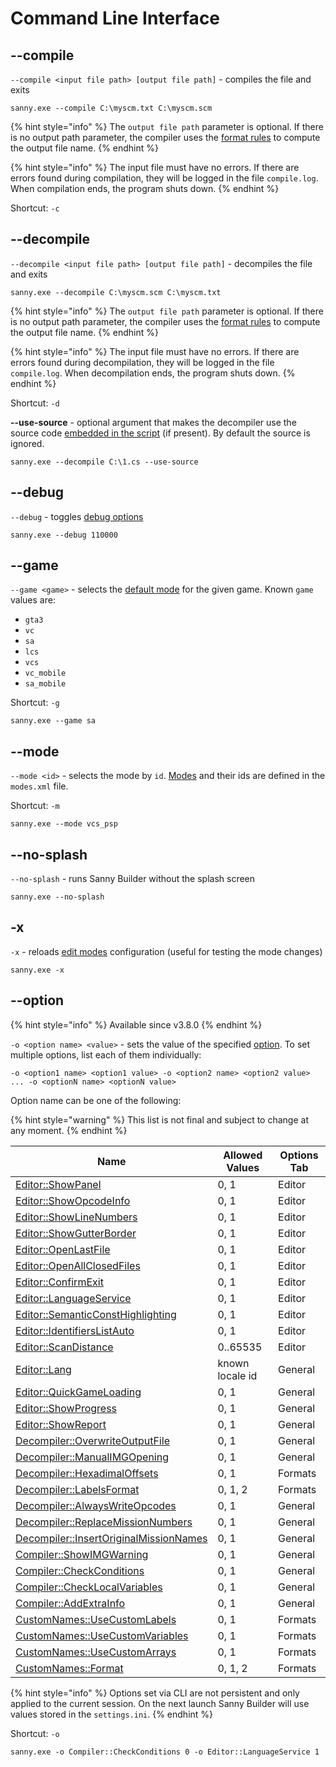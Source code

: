 # Command Line Interface

## --compile

`--compile <input file path> [output file path]` - compiles the file and exits

```
sanny.exe --compile C:\myscm.txt C:\myscm.scm
```

{% hint style="info" %}
The `output file path` parameter is optional. If there is no output path parameter, the compiler uses the [format rules](options/formats.md#file-name-format) to compute the output file name.&#x20;
{% endhint %}

{% hint style="info" %}
The input file must have no errors. If there are errors found during compilation, they will be logged in the file `compile.log`. When compilation ends, the program shuts down.
{% endhint %}

Shortcut: `-c`

## --decompile

`--decompile <input file path> [output file path]` - decompiles the file and exits

```
sanny.exe --decompile C:\myscm.scm C:\myscm.txt
```

{% hint style="info" %}
The `output file path` parameter is optional. If there is no output path parameter, the compiler uses the [format rules](options/formats.md#file-name-format) to compute the output file name.&#x20;
{% endhint %}

{% hint style="info" %}
The input file must have no errors. If there are errors found during decompilation, they will be logged in the file `compile.log`. When decompilation ends, the program shuts down.
{% endhint %}

Shortcut: `-d`

**--use-source** - optional argument that makes the decompiler use the source code [embedded in the script](options/general.md#add-extra-info-to-scm) (if present). By default the source is ignored.

```
sanny.exe --decompile C:\1.cs --use-source
```

## --debug

`--debug` - toggles [debug options](console.md#running-with-debug)

```
sanny.exe --debug 110000
```

## --game

`--game <game>` - selects the [default mode](../edit-modes/#type) for the given game. Known `game` values are:

* `gta3`
* `vc`
* `sa`
* `lcs`
* `vcs`
* `vc_mobile`
* `sa_mobile`

Shortcut: `-g`

```
sanny.exe --game sa
```

## --mode

`--mode <id>` - selects the mode by `id`. [Modes](../edit-modes/) and their ids are defined in the `modes.xml` file.

Shortcut: `-m`

```
sanny.exe --mode vcs_psp
```

## --no-splash

`--no-splash` - runs Sanny Builder without the splash screen

```
sanny.exe --no-splash
```

## -x

`-x` - reloads [edit modes](../edit-modes/) configuration (useful for testing the mode changes)

```
sanny.exe -x
```

## --option

{% hint style="info" %}
Available since v3.8.0
{% endhint %}

`-o <option name> <value>` - sets the value of the specified [option](options/). To set multiple options, list each of them individually:

`-o <option1 name> <option1 value> -o <option2 name> <option2 value> ... -o <optionN name> <optionN value>`&#x20;

Option name can be one of the following:

{% hint style="warning" %}
This list is not final and subject to change at any moment.
{% endhint %}

| Name                                                                                       | Allowed Values  | Options Tab |
| ------------------------------------------------------------------------------------------ | --------------- | ----------- |
| [Editor::ShowPanel](options/editor.md#editor-configuration)                                | 0, 1            | Editor      |
| [Editor::ShowOpcodeInfo](options/editor.md#editor-configuration)                           | 0, 1            | Editor      |
| [Editor::ShowLineNumbers](options/editor.md#editor-configuration)                          | 0, 1            | Editor      |
| [Editor::ShowGutterBorder](options/editor.md#editor-configuration)                         | 0, 1            | Editor      |
| [Editor::OpenLastFile](options/editor.md#editor-configuration)                             | 0, 1            | Editor      |
| [Editor::OpenAllClosedFiles](options/editor.md#editor-configuration)                       | 0, 1            | Editor      |
| [Editor::ConfirmExit](options/editor.md#editor-configuration)                              | 0, 1            | Editor      |
| [Editor::LanguageService](options/editor.md#editor-configuration)                          | 0, 1            | Editor      |
| [Editor::SemanticConstHighlighting](options/editor.md#editor-configuration)                | 0, 1            | Editor      |
| [Editor::IdentifiersListAuto](options/editor.md#code-scan-distance)                        | 0, 1            | Editor      |
| [Editor::ScanDistance](options/editor.md#code-scan-distance)                               | 0..65535        | Editor      |
| [Editor::Lang](options/general.md#interface-language)                                      | known locale id | General     |
| [Editor::QuickGameLoading](options/general.md#quick-game-loading)                          | 0, 1            | General     |
| [Editor::ShowProgress](options/general.md#show-progress)                                   | 0, 1            | General     |
| [Editor::ShowReport](options/general.md#show-report)                                       | 0, 1            | General     |
| [Decompiler::OverwriteOutputFile](options/general.md#always-overwrite-output-file)         | 0, 1            | General     |
| [Decompiler::ManualIMGOpening](options/general.md#manual-img-opening)                      | 0, 1            | General     |
| [Decompiler::HexadimalOffsets](options/formats.md#label-name-format)                       | 0, 1            | Formats     |
| [Decompiler::LabelsFormat](options/formats.md#label-name-format)                           | 0, 1, 2         | Formats     |
| [Decompiler::AlwaysWriteOpcodes](options/general.md#write-opcodes)                         | 0, 1            | General     |
| [Decompiler::ReplaceMissionNumbers](options/general.md#replace-mission-numbers)            | 0, 1            | General     |
| [Decompiler::InsertOriginalMissionNames](options/general.md#insert-original-mission-names) | 0, 1            | General     |
| [Compiler::ShowIMGWarning](options/general.md#show-warning)                                | 0, 1            | General     |
| [Compiler::CheckConditions](options/general.md#check-conditions)                           | 0, 1            | General     |
| [Compiler::CheckLocalVariables](options/general.md#ranges-check)                           | 0, 1            | General     |
| [Compiler::AddExtraInfo](options/general.md#add-extra-info-to-scm)                         | 0, 1            | General     |
| [CustomNames::UseCustomLabels](options/formats.md#custom-names)                            | 0, 1            | Formats     |
| [CustomNames::UseCustomVariables](options/formats.md#custom-names)                         | 0, 1            | Formats     |
| [CustomNames::UseCustomArrays](options/formats.md#custom-names)                            | 0, 1            | Formats     |
| [CustomNames::Format](options/formats.md#case-converting)                                  | 0, 1, 2         | Formats     |

{% hint style="info" %}
Options set via CLI are not persistent and only applied to the current session. On the next launch Sanny Builder will use values stored in the `settings.ini`.
{% endhint %}

Shortcut: `-o`

```
sanny.exe -o Compiler::CheckConditions 0 -o Editor::LanguageService 1
```

